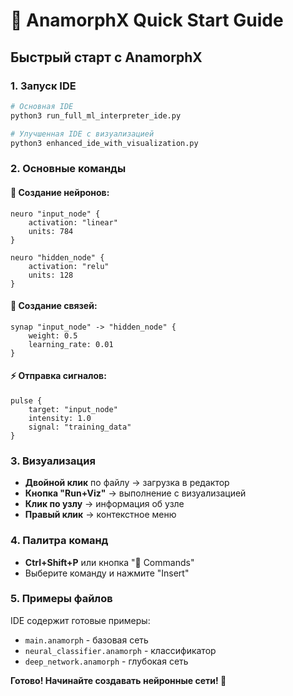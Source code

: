 # 🚀 AnamorphX Quick Start Guide

## Быстрый старт с AnamorphX

### 1. Запуск IDE

```bash
# Основная IDE
python3 run_full_ml_interpreter_ide.py

# Улучшенная IDE с визуализацией
python3 enhanced_ide_with_visualization.py
```

### 2. Основные команды

#### 🧠 Создание нейронов:
```anamorph
neuro "input_node" {
    activation: "linear"
    units: 784
}

neuro "hidden_node" {
    activation: "relu"
    units: 128
}
```

#### 🔗 Создание связей:
```anamorph
synap "input_node" -> "hidden_node" {
    weight: 0.5
    learning_rate: 0.01
}
```

#### ⚡ Отправка сигналов:
```anamorph
pulse {
    target: "input_node"
    intensity: 1.0
    signal: "training_data"
}
```

### 3. Визуализация

- **Двойной клик** по файлу → загрузка в редактор
- **Кнопка "Run+Viz"** → выполнение с визуализацией
- **Клик по узлу** → информация об узле
- **Правый клик** → контекстное меню

### 4. Палитра команд

- **Ctrl+Shift+P** или кнопка "🎯 Commands"
- Выберите команду и нажмите "Insert"

### 5. Примеры файлов

IDE содержит готовые примеры:
- `main.anamorph` - базовая сеть
- `neural_classifier.anamorph` - классификатор
- `deep_network.anamorph` - глубокая сеть

**Готово! Начинайте создавать нейронные сети! 🎉** 